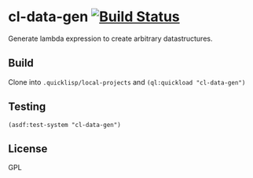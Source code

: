 # cl-data-gen [![Build Status](https://travis-ci.com/justjoheinz/cl-data-gen.svg?branch=main)](https://travis-ci.com/justjoheinz/cl-data-gen)


Generate lambda expression to create arbitrary datastructures.

## Build

Clone into `.quicklisp/local-projects` and `(ql:quickload "cl-data-gen")`

## Testing

`(asdf:test-system "cl-data-gen")`
## License

GPL
